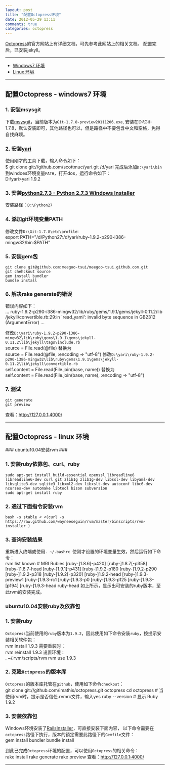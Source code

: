 ```yaml
---
layout: post
title: "配置Octopress环境"
date: 2012-05-29 13:11
comments: true
categories: octopress
---
```


[Octopress](http://octopress.org)的官方网站上有详细文档，可先参考此网站上的相关文档。
配置完后，已安装jekyll。

<hr />

<!---
################################################################################
-->
*    [Windows7 环境](#windows7)
*    [Linux 环境](#linux)
<hr />

<!---
################################################################################
-->
<h2 id="windows7">配置Octopress - windows7 环境</h2>

### 1. 安装msysgit ###
下载[msysgit](http://code.google.com/p/msysgit/downloads/list)，当前版本为`Git-1.7.8-preview20111206.exe`,
安装在D:\Git-1.7.8，默认安装即可，其他路径也可以，但是路径中不要包含中文和空格，免得自找麻烦。

### 2. 安装[yari](https://github.com/scottmuc/yari) ###
使用刚才的工具下载，输入命令如下：    
	$ git clone git://github.com/scottmuc/yari.git /d/yari
完成后添加`D:\yari\bin`到windoes环境变量`PATH`，打开dos，运行命令如下：    
	D:\yari>yari 1.9.2

### 3. 安装[python2.7.3 - Python 2.7.3 Windows Installer ](http://www.python.org/getit/) ###
安装路径：`D:\Python27`

### 4. 添加git环境变量PATH ###
修改文件`D:\Git-1.7.8\etc\profile`:    
	export PATH="/d/Python27:/d/yari/ruby-1.9.2-p290-i386-mingw32/bin:$PATH"

### 5. 安装gem包 ###
	git clone git@github.com:meegoo-tsui/meegoo-tsui.github.com.git
	git chehckout source
	gem install bundler
	bundle install

### 6. 解决rake generate的错误 ###
错误内容如下：    
	...
	ruby-1.9.2-p290-i386-mingw32/lib/ruby/gems/1.9.1/gems/jekyll-0.11.2/lib
	/jekyll/convertible.rb:29:in `read_yaml': invalid byte sequence in GB2312 (ArgumentError)
	...

修改`D:\yari\ruby-1.9.2-p290-i386-mingw32\lib\ruby\gems\1.9.1\gems\jekyll-0.11.2\lib\jekyll\tags\include.rb`    
	source = File.read(@file)
替换为    
	source = File.read(@file, :encoding => "utf-8")
修改`D:\yari\ruby-1.9.2-p290-i386-mingw32\lib\ruby\gems\1.9.1\gems\jekyll-0.11.2\lib\jekyll\convertible.rb`     
	self.content = File.read(File.join(base, name))
替换为    
	self.content = File.read(File.join(base, name), :encoding => "utf-8")	
	
### 7. 测试 ###
	git generate
	git preview

查看：http://127.0.0.1:4000/
<hr />

<!---
################################################################################
-->
<h2 id="linux">配置Octopress - linux 环境</h2>
### ubuntu10.04安装rvm ###

### 1. 安装ruby依靠包、curl、ruby ###
	sudo apt-get install build-essential openssl libreadline6 libreadline6-dev curl git zlib1g zlib1g-dev libssl-dev libyaml-dev libsqlite3-dev sqlite3 libxml2-dev libxslt-dev autoconf libc6-dev ncurses-dev automake libtool bison subversion
	sudo apt-get install ruby

### 2. 通过下面指令安装rvm ###
	bash -s stable < <(curl -s https://raw.github.com/wayneeseguin/rvm/master/binscripts/rvm-installer )

### 3. 查询安装结果 ###
重新进入终端或使用`. ~/.bashrc `使刚才设置的环境变量生效，然后运行如下命令：    
	rvm list known
	# MRI Rubies
	[ruby-]1.8.6[-p420]
	[ruby-]1.8.7[-p358]
	[ruby-]1.8.7-head
	[ruby-]1.9.1[-p431]
	[ruby-]1.9.2-p180
	[ruby-]1.9.2-p290
	[ruby-]1.9.2-p318
	[ruby-]1.9.2[-p320]
	[ruby-]1.9.2-head
	[ruby-]1.9.3-preview1
	[ruby-]1.9.3-rc1
	[ruby-]1.9.3-p0
	[ruby-]1.9.3-p125
	[ruby-]1.9.3-[p194]
	[ruby-]1.9.3-head
	ruby-head
如上所示，显示出可安装的ruby版本，至此rvm的安装完成。

### ubuntu10.04安装ruby及依靠包 ###

### 1. 安装ruby ###
`Octopress`当前使用的`ruby`版本为`1.9.2`，因此使用如下命令安装`ruby`，按提示安装相关软件包：    
	rvm install 1.9.3
需要重装时：   
	rvm reinstall 1.9.3
设置环境：    
	. ~/.rvm/scripts/rvm
	rvm use 1.9.3

### 2. 克隆`Octopress`的版本库 ###
`Octopress`的版本库托管在`github`，使用如下命令`checkout`：    
	git clone git://github.com/imathis/octopress.git octopress
	cd octopress    # 当使用rvm时，提示是否信任.rvmrc文件，输入yes
	ruby --version  # 显示 Ruby 1.9.2

### 3. 安装依靠包 ###
Windows环境安装了[RailsInstaller](http://railsinstaller.org/)，可直接安装下面内容，
以下命令需要在`octopress`路径下执行，版本的锁定需要此路径下的`Gemfile`文件：   
	gem install bundler
	bundle install

到此已完成`Octopress`环境的配置，可以使用`Octopress`的相关命令：    
	rake install
	rake generate
	rake preview
查看：http://127.0.0.1:4000/
<hr />
